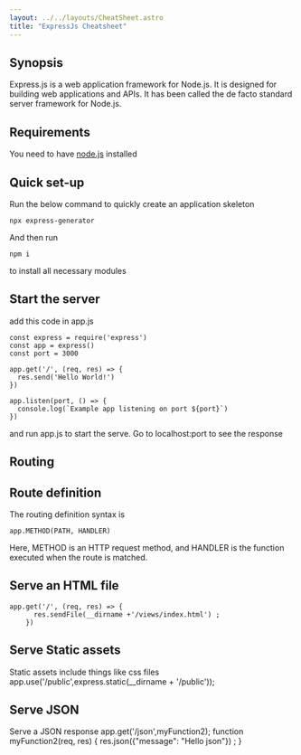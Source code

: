 ```yaml
---
layout: ../../layouts/CheatSheet.astro
title: "ExpressJs Cheatsheet"
---
```


## Synopsis

Express.js is a web application framework for Node.js. It is designed for building web applications and APIs. It has been called the de facto standard server framework for Node.js.

## Requirements

You need to have [node.js](https://nodejs.org/) installed

## Quick set-up

Run the below command to quickly create an application skeleton

    npx express-generator

And then run

    npm i

to install all necessary modules

## Start the server

add this code in app.js

    const express = require('express')
    const app = express()
    const port = 3000

    app.get('/', (req, res) => {
      res.send('Hello World!')
    })

    app.listen(port, () => {
      console.log(`Example app listening on port ${port}`)
    })

and run app.js to start the serve. Go to localhost:port to see the response

## Routing

## Route definition

The routing definition syntax is

    app.METHOD(PATH, HANDLER)

Here, METHOD is an HTTP request method, and HANDLER is the function executed when the route is matched.

## Serve an HTML file

    app.get('/', (req, res) => {
          res.sendFile(__dirname +'/views/index.html') ;
        })

## Serve Static assets

Static assets include things like css files
app.use('/public',express.static(\_\_dirname + '/public'));

## Serve JSON

Serve a JSON response
app.get('/json',myFunction2);
function myFunction2(req, res) {
res.json({"message": "Hello json"}) ;
}
